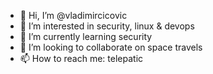 - 👋 Hi, I’m @vladimircicovic
- 👀 I’m interested in security, linux & devops
- 🌱 I’m currently learning security
- 💞️ I’m looking to collaborate on space travels
- 📫 How to reach me: telepatic 

<!---
vladimircicovic/vladimircicovic is a ✨ special ✨ repository because its `README.md` (this file) appears on your GitHub profile.
You can click the Preview link to take a look at your changes.
--->
